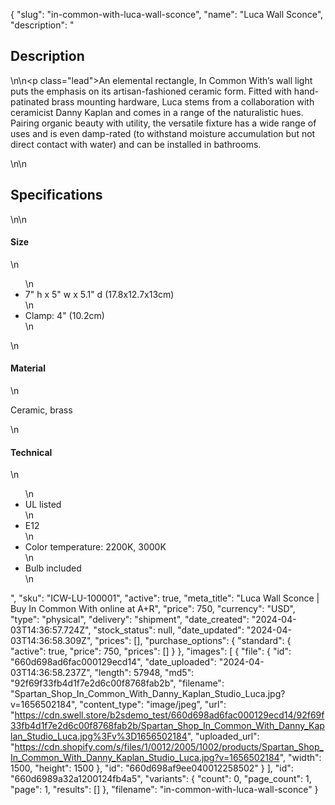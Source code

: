 {
  "slug": "in-common-with-luca-wall-sconce",
  "name": "Luca Wall Sconce",
  "description": "<h2>Description</h2>\n<!-- split -->\n<p class=\"lead\">An elemental rectangle, In Common With’s wall light puts the emphasis on its artisan-fashioned ceramic form. Fitted with hand-patinated brass mounting hardware, Luca stems from a collaboration with ceramicist Danny Kaplan and comes in a range of the naturalistic hues. Pairing organic beauty with utility, the versatile fixture has a wide range of uses and is even damp-rated (to withstand moisture accumulation but not direct contact with water) and can be installed in bathrooms.</p>\n<!-- split -->\n<h2>Specifications</h2>\n<!-- split -->\n<h4>Size</h4>\n<ul>\n<li>7\" h x 5\" w x 5.1\" d (17.8x12.7x13cm)</li>\n<li>Clamp: 4\" (10.2cm)</li>\n</ul>\n<h4>Material</h4>\n<p>Ceramic, brass</p>\n<h4>Technical</h4>\n<ul>\n<li>UL listed</li>\n<li>E12</li>\n<li>Color temperature: 2200K, 3000K</li>\n<li>Bulb included</li>\n</ul>",
  "sku": "ICW-LU-100001",
  "active": true,
  "meta_title": "Luca Wall Sconce | Buy In Common With online at A+R",
  "price": 750,
  "currency": "USD",
  "type": "physical",
  "delivery": "shipment",
  "date_created": "2024-04-03T14:36:57.724Z",
  "stock_status": null,
  "date_updated": "2024-04-03T14:36:58.309Z",
  "prices": [],
  "purchase_options": {
    "standard": {
      "active": true,
      "price": 750,
      "prices": []
    }
  },
  "images": [
    {
      "file": {
        "id": "660d698ad6fac000129ecd14",
        "date_uploaded": "2024-04-03T14:36:58.237Z",
        "length": 57948,
        "md5": "92f69f33fb4d1f7e2d6c00f8768fab2b",
        "filename": "Spartan_Shop_In_Common_With_Danny_Kaplan_Studio_Luca.jpg?v=1656502184",
        "content_type": "image/jpeg",
        "url": "https://cdn.swell.store/b2sdemo_test/660d698ad6fac000129ecd14/92f69f33fb4d1f7e2d6c00f8768fab2b/Spartan_Shop_In_Common_With_Danny_Kaplan_Studio_Luca.jpg%3Fv%3D1656502184",
        "uploaded_url": "https://cdn.shopify.com/s/files/1/0012/2005/1002/products/Spartan_Shop_In_Common_With_Danny_Kaplan_Studio_Luca.jpg?v=1656502184",
        "width": 1500,
        "height": 1500
      },
      "id": "660d698af9ee040012258502"
    }
  ],
  "id": "660d6989a32a1200124fb4a5",
  "variants": {
    "count": 0,
    "page_count": 1,
    "page": 1,
    "results": []
  },
  "filename": "in-common-with-luca-wall-sconce"
}